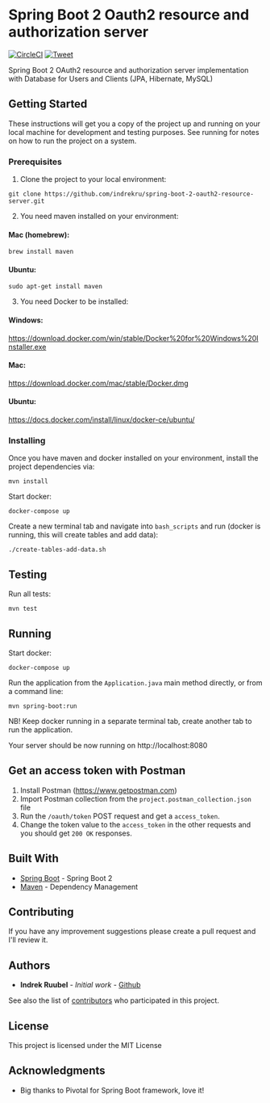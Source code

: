 # Spring Boot 2 Oauth2 resource and authorization server
[![CircleCI](https://circleci.com/gh/indrekru/spring-boot-2-oauth2-resource-server.svg?style=svg)](https://circleci.com/gh/indrekru/spring-boot-2-oauth2-resource-server) [![Tweet](https://img.shields.io/twitter/url/http/shields.io.svg?style=social)](https://twitter.com/intent/tweet?text=Check%20out%20Spring%20Boot%202%20Oauth2%20resource%20and%20authorization%20server%20example%20https%3A%2F%2Fgithub.com%2Findrekru%2Fspring-boot-2-oauth2-resource-server)

Spring Boot 2 OAuth2 resource and authorization server implementation with Database for Users and Clients (JPA, Hibernate, MySQL)

## Getting Started

These instructions will get you a copy of the project up and running on your local machine for development and testing purposes. See running for notes on how to run the project on a system.

### Prerequisites

1. Clone the project to your local environment:
```
git clone https://github.com/indrekru/spring-boot-2-oauth2-resource-server.git
```

2. You need maven installed on your environment:

#### Mac (homebrew):

```
brew install maven
```
#### Ubuntu:
```
sudo apt-get install maven
```

3. You need Docker to be installed:

#### Windows:
https://download.docker.com/win/stable/Docker%20for%20Windows%20Installer.exe

#### Mac:
https://download.docker.com/mac/stable/Docker.dmg

#### Ubuntu:
https://docs.docker.com/install/linux/docker-ce/ubuntu/

### Installing

Once you have maven and docker installed on your environment, install the project dependencies via:

```
mvn install
```

Start docker:

```
docker-compose up
```

Create a new terminal tab and navigate into `bash_scripts` and run (docker is running, this will create tables and add data):
```
./create-tables-add-data.sh
```

## Testing

Run all tests:
```
mvn test
```

## Running

Start docker:
```
docker-compose up
```

Run the application from the `Application.java` main method directly,
or from a command line:
```
mvn spring-boot:run
```

NB! Keep docker running in a separate terminal tab, create another tab to run the application.

Your server should be now running on http://localhost:8080

## Get an access token with Postman

1. Install Postman (https://www.getpostman.com)
2. Import Postman collection from the `project.postman_collection.json` file
3. Run the `/oauth/token` POST request and get a `access_token`.
4. Change the token value to the `access_token` in the other requests and you should get `200 OK` responses.

## Built With

* [Spring Boot](https://spring.io/projects/spring-boot) - Spring Boot 2
* [Maven](https://maven.apache.org/) - Dependency Management

## Contributing

If you have any improvement suggestions please create a pull request and I'll review it.


## Authors

* **Indrek Ruubel** - *Initial work* - [Github](https://github.com/indrekru)

See also the list of [contributors](https://github.com/indrekru/design-patterns-spring-boot/graphs/contributors) who participated in this project.

## License

This project is licensed under the MIT License

## Acknowledgments

* Big thanks to Pivotal for Spring Boot framework, love it!
